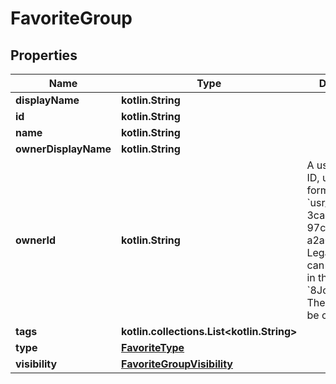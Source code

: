 
# FavoriteGroup

## Properties
Name | Type | Description | Notes
------------ | ------------- | ------------- | -------------
**displayName** | **kotlin.String** |  | 
**id** | **kotlin.String** |  | 
**name** | **kotlin.String** |  | 
**ownerDisplayName** | **kotlin.String** |  | 
**ownerId** | **kotlin.String** | A users unique ID, usually in the form of &#x60;usr_c1644b5b-3ca4-45b4-97c6-a2a0de70d469&#x60;. Legacy players can have old IDs in the form of &#x60;8JoV9XEdpo&#x60;. The ID can never be changed. | 
**tags** | **kotlin.collections.List&lt;kotlin.String&gt;** |   | 
**type** | [**FavoriteType**](FavoriteType.md) |  | 
**visibility** | [**FavoriteGroupVisibility**](FavoriteGroupVisibility.md) |  | 



